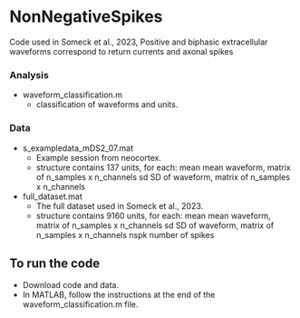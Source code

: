# NonNegativeSpikes
Code used in Someck et al., 2023, Positive and biphasic extracellular waveforms correspond to return currents and axonal spikes

### Analysis
- waveform_classification.m
  - classification of waveforms and units.
 
### Data
- s_exampledata_mDS2_07.mat
  - Example session from neocortex.
  - structure contains 137 units, for each:
     mean     mean waveform, matrix of n_samples x n_channels
     sd       SD of waveform, matrix of n_samples x n_channels
- full_dataset.mat
  - The full dataset used in Someck et al., 2023.
  - structure contains 9160 units, for each:
     mean     mean waveform, matrix of n_samples x n_channels
     sd       SD of waveform, matrix of n_samples x n_channels
     nspk     number of spikes
   
 ## To run the code
- Download code and data.
- In MATLAB, follow the instructions at the end of the waveform_classification.m file.
